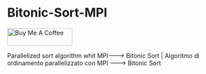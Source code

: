 # Bitonic-Sort-MPI

<a href="https://www.buymeacoffee.com/NoNameoNA" target="_blank"><img src="https://cdn.buymeacoffee.com/buttons/v2/default-black.png" alt="Buy Me A Coffee" style="height: 41px !important;width: 150px !important;" ></a>

Parallelized sort algorithm whit MPI---> Bitonic Sort | Algoritmo di ordinamento parallelizzato con MPI ---> Bitonic Sort
